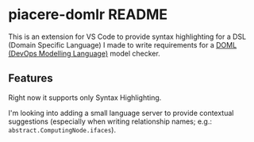 # piacere-domlr README

This is an extension for VS Code to provide syntax highlighting for a DSL (Domain Specific Language) I made to write requirements for a [DOML (DevOps Modelling Language)](https://www.piacere-doml.deib.polimi.it) model checker.

## Features

Right now it supports only Syntax Highlighting.

I'm looking into adding a small language server to provide contextual suggestions (especially when writing relationship names; e.g.: `abstract.ComputingNode.ifaces`).
